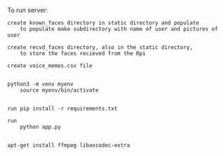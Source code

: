 To run server:

    create known_faces directory in static directory and populate 
        to populate make subdirectory with name of user and pictures of user

    create recvd_faces directory, also in the static directory,
        to store the faces recieved from the Rpi

    create voice_memos.csv file


    python3 -m venv myenv
        source myenv/bin/activate


    run pip install -r requirements.txt

    run 
        python app.py


    apt-get install ffmpeg libavcodec-extra
